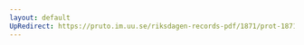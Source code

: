 ```yaml
---
layout: default
UpRedirect: https://pruto.im.uu.se/riksdagen-records-pdf/1871/prot-1871--ak--506/prot-1871--ak--506_000.pdf
---
```

